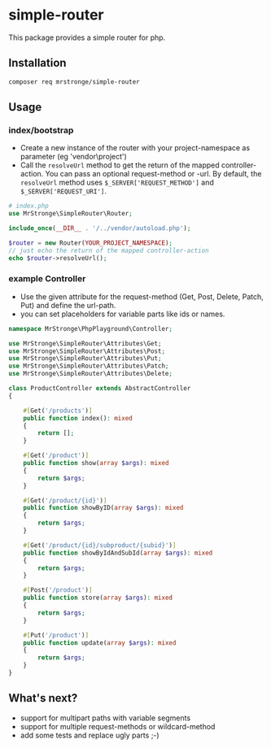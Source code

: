 # simple-router
This package provides a simple router for php.

## Installation

```bash
composer req mrstronge/simple-router
``` 

## Usage
### index/bootstrap

* Create a new instance of the router with your project-namespace as parameter (eg 'vendor\project')
* Call the `resolveUrl` method to get the return of the mapped controller-action. 
  You can pass an optional request-method or -url. By default, the `resolveUrl` method uses `$_SERVER['REQUEST_METHOD']` and `$_SERVER['REQUEST_URI']`.

```php
# index.php
use MrStronge\SimpleRouter\Router;

include_once(__DIR__ . '/../vendor/autoload.php');

$router = new Router(YOUR_PROJECT_NAMESPACE);
// just echo the return of the mapped controller-action
echo $router->resolveUrl();
```

### example Controller
* Use the given attribute for the request-method (Get, Post, Delete, Patch, Put) and define the url-path.
* you can set placeholders for variable parts like ids or names.

```php
namespace MrStronge\PhpPlayground\Controller;

use MrStronge\SimpleRouter\Attributes\Get;
use MrStronge\SimpleRouter\Attributes\Post;
use MrStronge\SimpleRouter\Attributes\Put;
use MrStronge\SimpleRouter\Attributes\Patch;
use MrStronge\SimpleRouter\Attributes\Delete;

class ProductController extends AbstractController
{

    #[Get('/products')]
    public function index(): mixed
    {
        return [];
    }

    #[Get('/product')]
    public function show(array $args): mixed
    {
        return $args;
    }

    #[Get('/product/{id}')]
    public function showByID(array $args): mixed
    {
        return $args;
    }

    #[Get('/product/{id}/subproduct/{subid}')]
    public function showByIdAndSubId(array $args): mixed
    {
        return $args;
    }

    #[Post('/product')]
    public function store(array $args): mixed
    {
        return $args;
    }

    #[Put('/product')]
    public function update(array $args): mixed
    {
        return $args;
    }
}
```

## What's next?
* support for multipart paths with variable segments
* support for multiple request-methods or wildcard-method
* add some tests and replace ugly parts ;-)


